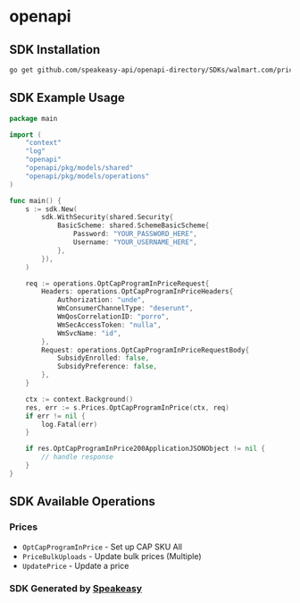 # openapi

<!-- Start SDK Installation -->
## SDK Installation

```bash
go get github.com/speakeasy-api/openapi-directory/SDKs/walmart.com/price/1.0.0/go
```
<!-- End SDK Installation -->

## SDK Example Usage
<!-- Start SDK Example Usage -->
```go
package main

import (
    "context"
    "log"
    "openapi"
    "openapi/pkg/models/shared"
    "openapi/pkg/models/operations"
)

func main() {
    s := sdk.New(
        sdk.WithSecurity(shared.Security{
            BasicScheme: shared.SchemeBasicScheme{
                Password: "YOUR_PASSWORD_HERE",
                Username: "YOUR_USERNAME_HERE",
            },
        }),
    )

    req := operations.OptCapProgramInPriceRequest{
        Headers: operations.OptCapProgramInPriceHeaders{
            Authorization: "unde",
            WmConsumerChannelType: "deserunt",
            WmQosCorrelationID: "porro",
            WmSecAccessToken: "nulla",
            WmSvcName: "id",
        },
        Request: operations.OptCapProgramInPriceRequestBody{
            SubsidyEnrolled: false,
            SubsidyPreference: false,
        },
    }

    ctx := context.Background()
    res, err := s.Prices.OptCapProgramInPrice(ctx, req)
    if err != nil {
        log.Fatal(err)
    }

    if res.OptCapProgramInPrice200ApplicationJSONObject != nil {
        // handle response
    }
}
```
<!-- End SDK Example Usage -->

<!-- Start SDK Available Operations -->
## SDK Available Operations


### Prices

* `OptCapProgramInPrice` - Set up CAP SKU All
* `PriceBulkUploads` - Update bulk prices (Multiple)
* `UpdatePrice` - Update a price
<!-- End SDK Available Operations -->

### SDK Generated by [Speakeasy](https://docs.speakeasyapi.dev/docs/using-speakeasy/client-sdks)
